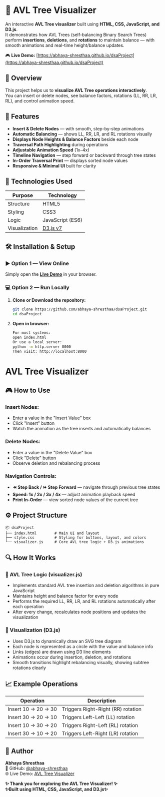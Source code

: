 # 🌳 AVL Tree Visualizer

An interactive **AVL Tree visualizer** built using **HTML, CSS, JavaScript, and D3.js**.  
It demonstrates how AVL Trees (self-balancing Binary Search Trees) perform **insertions**, **deletions**, and **rotations** to maintain balance — with smooth animations and real-time height/balance updates.

🎮 **Live Demo:** [https://abhaya-shresthaa.github.io/dsaProject](https://abhaya-shresthaa.github.io/dsaProject)


## 📖 Overview

This project helps us to **visualize AVL Tree operations interactively**.  
You can insert or delete nodes, see balance factors, rotations (LL, RR, LR, RL), and control animation speed.

## 🚀 Features

- **Insert & Delete Nodes** — with smooth, step-by-step animations
- **Automatic Balancing** — shows LL, RR, LR, and RL rotations visually
- **Displays Node Heights & Balance Factors** beside each node
- **Traversal Path Highlighting** during operations
- **Adjustable Animation Speed** (1x–4x)
- **Timeline Navigation** — step forward or backward through tree states
- **In-Order Traversal Print** — displays sorted node values
- **Responsive & Minimal UI** built for clarity


## 🧠 Technologies Used

| Purpose | Technology |
|---------|------------|
| Structure | HTML5 |
| Styling | CSS3 |
| Logic | JavaScript (ES6) |
| Visualization | [D3.js v7](https://d3js.org) |


## 🛠️ Installation & Setup

### ▶️ Option 1 — View Online
Simply open the **[Live Demo](https://abhaya-shresthaa.github.io/dsaProject)** in your browser.

### 💻 Option 2 — Run Locally

1. **Clone or Download the repository:**
   ```bash
   git clone https://github.com/abhaya-shresthaa/dsaProject.git
   cd dsaProject
2. **Open in browser:**
   ```bash
   For most systems:
   open index.html
   Or use a local server:
   python -m http.server 8000
   Then visit: http://localhost:8000

# AVL Tree Visualizer

## 🎮 How to Use

### Insert Nodes:
- Enter a value in the "Insert Value" box
- Click "Insert" button
- Watch the animation as the tree inserts and automatically balances

### Delete Nodes:
- Enter a value in the "Delete Value" box
- Click "Delete" button
- Observe deletion and rebalancing process

### Navigation Controls:
- **⏪ Step Back / ⏩ Step Forward** — navigate through previous tree states
- **Speed: 1x / 2x / 3x / 4x** — adjust animation playback speed
- **Print In-Order** — view sorted node values of the current tree

## ⚙️ Project Structure
```
📦 dsaProject
├── index.html        # Main UI and layout
├── style.css         # Styling for buttons, layout, and colors
└── visualizer.js     # Core AVL tree logic + D3.js animations
```

## 🔍 How It Works

### 🌿 AVL Tree Logic (visualizer.js)
- Implements standard AVL tree insertion and deletion algorithms in pure JavaScript
- Maintains height and balance factor for every node
- Performs the required LL, RR, LR, and RL rotations automatically after each operation
- After every change, recalculates node positions and updates the visualization

### 🎨 Visualization (D3.js)
- Uses D3.js to dynamically draw an SVG tree diagram
- Each node is represented as a circle with the value and balance info
- Links (edges) are drawn using D3 line elements
- Animations occur during insertion, deletion, and rotations
- Smooth transitions highlight rebalancing visually, showing subtree rotations clearly

## 📈 Example Operations

| Operation             | Description                    |
|-----------------------|--------------------------------|
| Insert 10 → 20 → 30   | Triggers Right-Right (RR) rotation |
| Insert 30 → 20 → 10   | Triggers Left-Left (LL) rotation   |
| Insert 10 → 30 → 20   | Triggers Right-Left (RL) rotation  |
| Insert 30 → 10 → 20   | Triggers Left-Right (LR) rotation  |

## 👤 Author

**Abhaya Shresthaa**  
📎 GitHub: [@abhaya-shresthaa](https://github.com/abhaya-shresthaa)  
🌐 Live Demo: [AVL Tree Visualizer](your-live-demo-link-here)

**✨ Thank you for exploring the AVL Tree Visualizer! ✨**  
**✨Built using HTML, CSS, JavaScript, and D3.js✨**